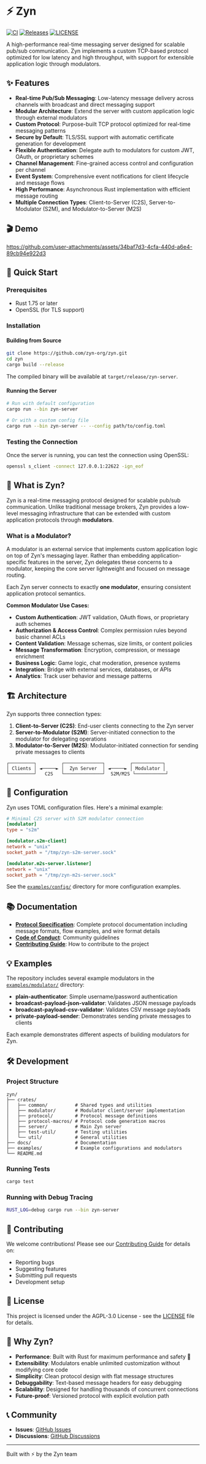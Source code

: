 # ⚡ Zyn

[![CI](https://img.shields.io/github/actions/workflow/status/zyn-org/zyn/ci.yml?branch=main&style=flat-square)](https://github.com/zyn-org/zyn/actions)
[![Releases](https://img.shields.io/github/release/zyn-org/zyn/all.svg?style=flat-square)](https://github.com/zyn-org/zyn/releases)
[![LICENSE](https://img.shields.io/github/license/zyn-org/zyn.svg?style=flat-square)](https://github.com/zyn-org/zyn/blob/master/LICENSE)

A high-performance real-time messaging server designed for scalable pub/sub communication. Zyn implements a custom TCP-based protocol optimized for low latency and high throughput, with support for extensible application logic through modulators.

## ✨ Features

- **Real-time Pub/Sub Messaging**: Low-latency message delivery across channels with broadcast and direct messaging support
- **Modular Architecture**: Extend the server with custom application logic through external modulators
- **Custom Protocol**: Purpose-built TCP protocol optimized for real-time messaging patterns
- **Secure by Default**: TLS/SSL support with automatic certificate generation for development
- **Flexible Authentication**: Delegate auth to modulators for custom JWT, OAuth, or proprietary schemes
- **Channel Management**: Fine-grained access control and configuration per channel
- **Event System**: Comprehensive event notifications for client lifecycle and message flows
- **High Performance**: Asynchronous Rust implementation with efficient message routing
- **Multiple Connection Types**: Client-to-Server (C2S), Server-to-Modulator (S2M), and Modulator-to-Server (M2S)

## 🎬 Demo

https://github.com/user-attachments/assets/34baf7d3-4cfa-440d-a6e4-89cb94e922d3

## 🚀 Quick Start

### Prerequisites

- Rust 1.75 or later
- OpenSSL (for TLS support)

### Installation

#### Building from Source

```bash
git clone https://github.com/zyn-org/zyn.git
cd zyn
cargo build --release
```

The compiled binary will be available at `target/release/zyn-server`.

#### Running the Server

```bash
# Run with default configuration
cargo run --bin zyn-server

# Or with a custom config file
cargo run --bin zyn-server -- --config path/to/config.toml
```

### Testing the Connection

Once the server is running, you can test the connection using OpenSSL:

```bash
openssl s_client -connect 127.0.0.1:22622 -ign_eof
```

## 📖 What is Zyn?

Zyn is a real-time messaging protocol designed for scalable pub/sub communication. Unlike traditional message brokers, Zyn provides a low-level messaging infrastructure that can be extended with custom application protocols through **modulators**.

### What is a Modulator?

A modulator is an external service that implements custom application logic on top of Zyn's messaging layer. Rather than embedding application-specific features in the server, Zyn delegates these concerns to a modulator, keeping the core server lightweight and focused on message routing.

Each Zyn server connects to exactly **one modulator**, ensuring consistent application protocol semantics.

**Common Modulator Use Cases:**

- **Custom Authentication**: JWT validation, OAuth flows, or proprietary auth schemes
- **Authorization & Access Control**: Complex permission rules beyond basic channel ACLs
- **Content Validation**: Message schemas, size limits, or content policies
- **Message Transformation**: Encryption, compression, or message enrichment
- **Business Logic**: Game logic, chat moderation, presence systems
- **Integration**: Bridge with external services, databases, or APIs
- **Analytics**: Track user behavior and message patterns

## 🏗️ Architecture

Zyn supports three connection types:

1. **Client-to-Server (C2S)**: End-user clients connecting to the Zyn server
2. **Server-to-Modulator (S2M)**: Server-initiated connection to the modulator for delegating operations
3. **Modulator-to-Server (M2S)**: Modulator-initiated connection for sending private messages to clients

```
┌─────────┐         ┌──────────────┐         ┌───────────┐
│ Clients │ ◄─────► │  Zyn Server  │ ◄─────► │ Modulator │
└─────────┘   C2S   └──────────────┘  S2M/M2S └───────────┘
```

## 🔧 Configuration

Zyn uses TOML configuration files. Here's a minimal example:

```toml
# Minimal C2S server with S2M modulator connection
[modulator]
type = "s2m"

[modulator.s2m-client]
network = "unix"
socket_path = "/tmp/zyn-s2m-server.sock"

[modulator.m2s-server.listener]
network = "unix"
socket_path = "/tmp/zyn-m2s-server.sock"
```

See the [`examples/config/`](examples/config/) directory for more configuration examples.

## 📚 Documentation

- **[Protocol Specification](docs/PROTOCOL.md)**: Complete protocol documentation including message formats, flow examples, and wire format details
- **[Code of Conduct](CODE_OF_CONDUCT.md)**: Community guidelines
- **[Contributing Guide](CONTRIBUTING.md)**: How to contribute to the project

## 💡 Examples

The repository includes several example modulators in the [`examples/modulator/`](examples/modulator/) directory:

- **plain-authenticator**: Simple username/password authentication
- **broadcast-payload-json-validator**: Validates JSON message payloads
- **broadcast-payload-csv-validator**: Validates CSV message payloads
- **private-payload-sender**: Demonstrates sending private messages to clients

Each example demonstrates different aspects of building modulators for Zyn.

## 🛠️ Development

### Project Structure

```
zyn/
├── crates/
│   ├── common/          # Shared types and utilities
│   ├── modulator/       # Modulator client/server implementation
│   ├── protocol/        # Protocol message definitions
│   ├── protocol-macros/ # Protocol code generation macros
│   ├── server/          # Main Zyn server
│   ├── test-util/       # Testing utilities
│   └── util/            # General utilities
├── docs/                # Documentation
├── examples/            # Example configurations and modulators
└── README.md
```

### Running Tests

```bash
cargo test
```

### Running with Debug Tracing

```bash
RUST_LOG=debug cargo run --bin zyn-server
```

## 🤝 Contributing

We welcome contributions! Please see our [Contributing Guide](CONTRIBUTING.md) for details on:

- Reporting bugs
- Suggesting features
- Submitting pull requests
- Development setup

## 📜 License

This project is licensed under the AGPL-3.0 License - see the [LICENSE](LICENSE) file for details.

## 🌟 Why Zyn?

- **Performance**: Built with Rust for maximum performance and safety 🦀
- **Extensibility**: Modulators enable unlimited customization without modifying core code
- **Simplicity**: Clean protocol design with flat message structures
- **Debuggability**: Text-based message headers for easy debugging
- **Scalability**: Designed for handling thousands of concurrent connections
- **Future-proof**: Versioned protocol with explicit evolution path

## 📞 Community

- **Issues**: [GitHub Issues](https://github.com/zyn-org/zyn/issues)
- **Discussions**: [GitHub Discussions](https://github.com/zyn-org/zyn/discussions)

---

Built with ⚡ by the Zyn team
